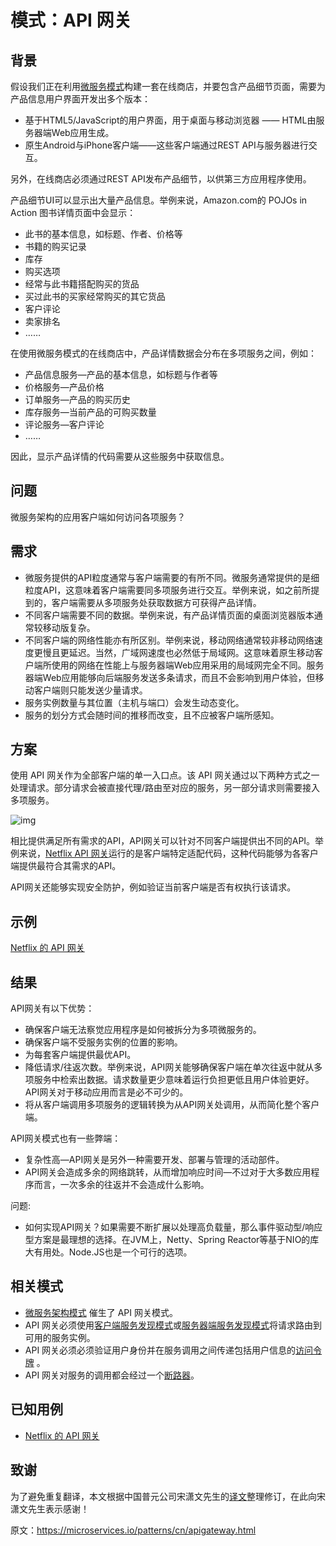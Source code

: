 # 模式：API 网关

## 背景

假设我们正在利用[微服务模式](https://microservices.io/patterns/cn/microservices.html)构建一套在线商店，并要包含产品细节页面，需要为产品信息用户界面开发出多个版本：

- 基于HTML5/JavaScript的用户界面，用于桌面与移动浏览器 —— HTML由服务器端Web应用生成。
- 原生Android与iPhone客户端——这些客户端通过REST API与服务器进行交互。

另外，在线商店必须通过REST API发布产品细节，以供第三方应用程序使用。

产品细节UI可以显示出大量产品信息。举例来说，Amazon.com的 POJOs in Action 图书详情页面中会显示：

- 此书的基本信息，如标题、作者、价格等
- 书籍的购买记录
- 库存
- 购买选项
- 经常与此书籍搭配购买的货品
- 买过此书的买家经常购买的其它货品
- 客户评论
- 卖家排名
- ……

在使用微服务模式的在线商店中，产品详情数据会分布在多项服务之间，例如：

- 产品信息服务—产品的基本信息，如标题与作者等
- 价格服务—产品价格
- 订单服务—产品的购买历史
- 库存服务—当前产品的可购买数量
- 评论服务—客户评论
- ……

因此，显示产品详情的代码需要从这些服务中获取信息。

## 问题

微服务架构的应用客户端如何访问各项服务？

## 需求

- 微服务提供的API粒度通常与客户端需要的有所不同。微服务通常提供的是细粒度API，这意味着客户端需要同多项服务进行交互。举例来说，如之前所提到的，客户端需要从多项服务处获取数据方可获得产品详情。
- 不同客户端需要不同的数据。举例来说，有产品详情页面的桌面浏览器版本通常较移动版复杂。
- 不同客户端的网络性能亦有所区别。举例来说，移动网络通常较非移动网络速度更慢且更延迟。当然，广域网速度也必然低于局域网。这意味着原生移动客户端所使用的网络在性能上与服务器端Web应用采用的局域网完全不同。服务器端Web应用能够向后端服务发送多条请求，而且不会影响到用户体验，但移动客户端则只能发送少量请求。
- 服务实例数量与其位置（主机与端口）会发生动态变化。
- 服务的划分方式会随时间的推移而改变，且不应被客户端所感知。

## 方案

使用 API 网关作为全部客户端的单一入口点。该 API 网关通过以下两种方式之一处理请求。部分请求会被直接代理/路由至对应的服务，另一部分请求则需要接入多项服务。

![img](https://microservices.io/i/apigateway.jpg)

相比提供满足所有需求的API，API网关可以针对不同客户端提供出不同的API。举例来说，[Netflix API 网关](http://techblog.netflix.com/2012/07/embracing-differences-inside-netflix.html)运行的是客户端特定适配代码，这种代码能够为各客户端提供最符合其需求的API。

API网关还能够实现安全防护，例如验证当前客户端是否有权执行该请求。

## 示例

[Netflix 的 API 网关](http://techblog.netflix.com/2013/01/optimizing-netflix-api.html)

## 结果

API网关有以下优势：

- 确保客户端无法察觉应用程序是如何被拆分为多项微服务的。
- 确保客户端不受服务实例的位置的影响。
- 为每套客户端提供最优API。
- 降低请求/往返次数。举例来说，API网关能够确保客户端在单次往返中就从多项服务中检索出数据。请求数量更少意味着运行负担更低且用户体验更好。API网关对于移动应用而言是必不可少的。
- 将从客户端调用多项服务的逻辑转换为从API网关处调用，从而简化整个客户端。

API网关模式也有一些弊端：

- 复杂性高—API网关是另外一种需要开发、部署与管理的活动部件。
- API网关会造成多余的网络跳转，从而增加响应时间—不过对于大多数应用程序而言，一次多余的往返并不会造成什么影响。

问题:

- 如何实现API网关？如果需要不断扩展以处理高负载量，那么事件驱动型/响应型方案是最理想的选择。在JVM上，Netty、Spring Reactor等基于NIO的库大有用处。Node.JS也是一个可行的选项。

## 相关模式

- [微服务架构模式](https://microservices.io/patterns/cn/microservices.html) 催生了 API 网关模式。
- API 网关必须使用[客户端服务发现模式](https://microservices.io/patterns/cn/client-side-discovery.html)或[服务器端服务发现模式](https://microservices.io/patterns/cn/server-side-discovery.html)将请求路由到可用的服务实例。
- API 网关必须必须验证用户身份并在服务调用之间传递包括用户信息的[访问令牌](https://microservices.io/patterns/cn/security/access-token.html) 。
- API 网关对服务的调用都会经过一个[断路器](https://microservices.io/patterns/cn/reliability/circuit-breaker.html)。

## 已知用例

- [Netflix 的 API 网关](http://techblog.netflix.com/2012/07/embracing-differences-inside-netflix.html)

## 致谢

为了避免重复翻译，本文根据中国普元公司宋潇文先生的[译文](http://blog.csdn.net/xn_sung/article/details/52318969)整理修订，在此向宋潇文先生表示感谢！



原文：https://microservices.io/patterns/cn/apigateway.html
